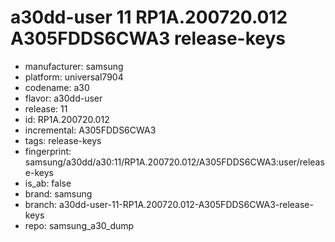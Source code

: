 # a30dd-user 11 RP1A.200720.012 A305FDDS6CWA3 release-keys
- manufacturer: samsung
- platform: universal7904
- codename: a30
- flavor: a30dd-user
- release: 11
- id: RP1A.200720.012
- incremental: A305FDDS6CWA3
- tags: release-keys
- fingerprint: samsung/a30dd/a30:11/RP1A.200720.012/A305FDDS6CWA3:user/release-keys
- is_ab: false
- brand: samsung
- branch: a30dd-user-11-RP1A.200720.012-A305FDDS6CWA3-release-keys
- repo: samsung_a30_dump

